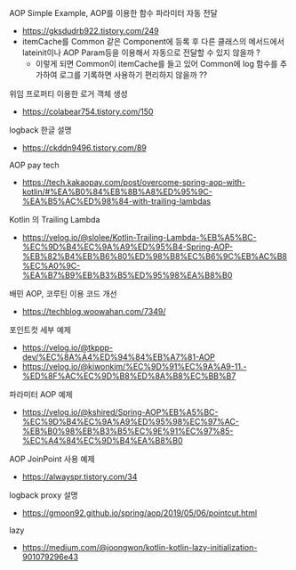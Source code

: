 
AOP Simple Example, AOP를 이용한 함수 파라미터 자동 전달
- https://gksdudrb922.tistory.com/249
-  itemCache를 Common 같은 Component에 등록 후 다른 클래스의 메서드에서 lateinit이나 AOP Param등을 이용해서 자동으로 전달할 수 있지 않을까 ?
	- 이렇게 되면 Common이 itemCache를 들고 있어 Common에 log 함수를 추가하여 로그를 기록하면 사용하기 편리하지 않을까 ??


위임 프로퍼티 이용한 로거 객체 생성
- https://colabear754.tistory.com/150

logback 한글 설명
- https://ckddn9496.tistory.com/89

AOP pay tech
- https://tech.kakaopay.com/post/overcome-spring-aop-with-kotlin/#%EA%B0%84%EB%8B%A8%ED%95%9C-%EA%B5%AC%ED%98%84-with-trailing-lambdas

Kotlin 의 Trailing Lambda
- https://velog.io/@slolee/Kotlin-Trailing-Lambda-%EB%A5%BC-%EC%9D%B4%EC%9A%A9%ED%95%B4-Spring-AOP-%EB%82%B4%EB%B6%80%ED%98%B8%EC%B6%9C%EB%AC%B8%EC%A0%9C-%EA%B7%B9%EB%B3%B5%ED%95%98%EA%B8%B0



배민 AOP, 코루틴 이용 코드 개선
- https://techblog.woowahan.com/7349/

포인트컷 세부 예제
- https://velog.io/@tkppp-dev/%EC%8A%A4%ED%94%84%EB%A7%81-AOP
- https://velog.io/@kiwonkim/%EC%9D%91%EC%9A%A9-11.-%ED%8F%AC%EC%9D%B8%ED%8A%B8%EC%BB%B7



파라미터 AOP 예제
- https://velog.io/@kshired/Spring-AOP%EB%A5%BC-%EC%9D%B4%EC%9A%A9%ED%95%98%EC%97%AC-%EB%B0%98%EB%B3%B5%EC%9E%91%EC%97%85-%EC%A4%84%EC%9D%B4%EA%B8%B0

AOP JoinPoint 사용 예제
- https://alwayspr.tistory.com/34


logback proxy 설명
- https://gmoon92.github.io/spring/aop/2019/05/06/pointcut.html


lazy
- https://medium.com/@joongwon/kotlin-kotlin-lazy-initialization-901079296e43